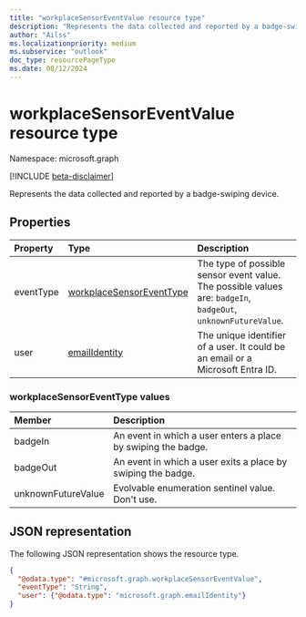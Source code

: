 ```yaml
---
title: "workplaceSensorEventValue resource type"
description: "Represents the data collected and reported by a badge-swiping device."
author: "Ailss"
ms.localizationpriority: medium
ms.subservice: "outlook"
doc_type: resourcePageType
ms.date: 08/12/2024
---
```


# workplaceSensorEventValue resource type

Namespace: microsoft.graph

[!INCLUDE [beta-disclaimer](../../includes/beta-disclaimer.md)]

Represents the data collected and reported by a badge-swiping device.

## Properties

| Property                   | Type    | Description                                                    |
|:---------------------------|:--------|:---------------------------------------------------------------|
| eventType | [workplaceSensorEventType](../resources/workplacesensoreventvalue.md#workplacesensoreventtype-values) | The type of possible sensor event value. The possible values are: `badgeIn`, `badgeOut`, `unknownFutureValue`.  |
| user | [emailIdentity](../resources/emailidentity.md) | The unique identifier of a user. It could be an email or a Microsoft Entra ID. |

### workplaceSensorEventType values
| Member             | Description                                                                                                                                                                                        |
|:-------------------|:---------------------------------------------------------------------------------------------------------------------------------------------------------------------------------------------------|
| badgeIn          | An event in which a user enters a place by swiping the badge. |
| badgeOut        | An event in which a user exits a place by swiping the badge. |
| unknownFutureValue | Evolvable enumeration sentinel value. Don't use. |
## JSON representation
The following JSON representation shows the resource type.

<!-- {
  "blockType": "resource",
  "@odata.type": "microsoft.graph.workplaceSensorEventValue"
}-->
```json
{
  "@odata.type": "#microsoft.graph.workplaceSensorEventValue",
  "eventType": "String",
  "user": {"@odata.type": "microsoft.graph.emailIdentity"}
}
```
